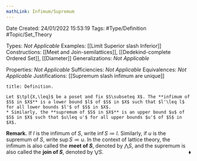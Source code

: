 ```yaml
---
mathLink: Infimum/Supremum
---
```


<div class="topSpace"></div>

Date Created: 24/01/2022 15:53:19
Tags: #Type/Definition #Topic/Set_Theory

Types: _Not Applicable_
Examples: [[Limit Superior slash Inferior]]
Constructions: [[Meet and Join-semilattices]], [[Dedekind-complete Ordered Set]], [[Diameter]]
Generalizations: _Not Applicable_

Properties: _Not Applicable_
Sufficiencies: _Not Applicable_
Equivalences: _Not Applicable_
Justifications: [[Supremum slash infimum are unique]]

``` ad-Definition
title: Definition.

Let $\tpl{X,\leq}$ be a poset and fix $S\subseteq X$. The **infimum of $S$ in $X$** is a lower bound $l$ of $S$ in $X$ such that $l'\leq l$ for all lower bounds $l'$ of $S$ in $X$.
* Similarly, the **supremum of $S$ in $X$** is an upper bound $u$ of $S$ in $X$ such that $u\leq u'$ for all upper bounds $u'$ of $S$ in $X$.

```

**Remark.** If $l$ is the infimum of $S$, write $\inf S\coloneqq l$. Similarly, if $u$ is the supremum of $S$, write $\sup S\coloneqq u$. In the context of lattice theory, the infimum is also called the **meet of $S$**, denoted by $\bigwedge S$, and the supremum is also called the **join of $S$**, denoted by $\bigvee S$.<span style="float:right;">$\blacklozenge$</span>
